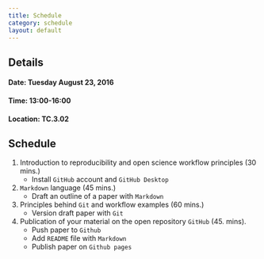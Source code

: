 ```yaml
---
title: Schedule
category: schedule
layout: default
---
```


## Details

#### Date: Tuesday August 23, 2016

#### Time: 13:00-16:00

#### Location: TC.3.02

## Schedule

1. Introduction to reproducibility and open science workflow principles (30 mins.)
    - Install `GitHub` account and `GitHub Desktop`
2. `Markdown` language (45 mins.)
    - Draft an outline of a paper with `Markdown`
3. Principles behind `Git` and workflow examples (60 mins.)
    - Version draft paper with `Git`
4. Publication of your material on the open repository `GitHub` (45. mins).
    - Push paper to `Github`
    - Add `README` file with `Markdown`
    - Publish paper on `Github pages`
